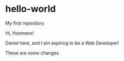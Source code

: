 # hello-world
My first repository

Hi, Hoomans!

Daniel here, and I am aspiring to be a Web Developer!

These are some changes
